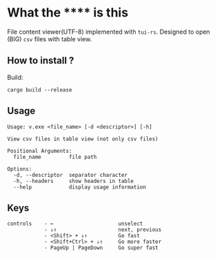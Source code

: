 # What the **** is this

File content viewer(UTF-8) implemented with `tui-rs`.
Designed to open (BIG) `csv` files with table view.

## How to install ?

Build:
```
cargo build --release
```
## Usage
```
Usage: v.exe <file_name> [-d <descriptor>] [-h]

View csv files in table view (not only csv files)

Positional Arguments:
  file_name         file path

Options:
  -d, --descriptor  separator character
  -h, --headers     show headers in table
  --help            display usage information
```

## Keys

```
controls    - ←                     unselect
            - ↓↑                    next, previous
            - <Shift> + ↓↑          Go fast
            - <Shift+Ctrl> + ↓↑     Go more faster
            - PageUp | PageDown     Go super fast
```